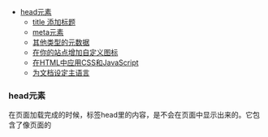 - [head元素](#head元素)
  - [title 添加标题](#title-添加标题)
  - [meta元素](#meta元素)
  - [其他类型的元数据](#其他类型的元数据)
  - [在你的站点增加自定义图标](#在你的站点增加自定义图标)
  - [在HTML中应用CSS和JavaScript](#在html中应用css和javascript)
  - [为文档设定主语言](#为文档设定主语言)
### head元素
在页面加载完成的时候，标签head里的内容，是不会在页面中显示出来的。它包含了像页面的<title>(标题) ,CSS(如果你选择用 CSS 来为 HTML 内容添加样式)，指向自定义图标的链接和其他的元数据(描述HTML的数据，比如，作者，和描述文档的重要关键词)。

#### title 添加标题
之前已经讲过 <title>，它可以为文档添加标题。别和 <h1> (en-US) 元素搞混了，<h1> (en-US) 是为 body 添加标题的。有时候 <h1> (en-US) 也叫作网页标题。但是二者并不相同。

<h1> (en-US) 元素在页面加载完毕时显示在页面中，通常只出现一次，用来标记页面内容的标题（故事名称、新闻摘要，等等）。
<title> 元素是一项元数据，用于表示整个 HTML 文档的标题（而不是文档内容）
- 用处
  - 页面标题
  - 为某个页面添加书签
  - 被用在搜索的结果中

#### meta元素
元数据就是描述数据的数据，而HTML有一个“官方的”方式来为一个文档添加元数据——  <meta> 元素。当然，其他在这篇文章中提到的东西也可以被当作元数据。有很多不同种类的 <meta> 元素可以被包含进你的页面的<head>元素
- 指定你的文档中字符的编码
<meta charset="utf-8">
- 添加作者和描述
许多<meta> 元素包含了name 和 content 特性
name 指定了meta 元素的类型； 说明该元素包含了什么类型的信息。
content 指定了实际的元数据内容
指定包含关于页面内容的关键字的页面内容的描述是很有用的，因为它可能或让你的页面在搜索引擎的相关的搜索出现得更多

#### 其他类型的元数据
Facebook 编写的元数据协议 Open Graph Data 为网站提供了更丰富的元数据

#### 在你的站点增加自定义图标
添加图标的方式
- 将其保存在与网站的索引页面相同的目录中，以.ico格式保存（大多数浏览器将支持更通用的格式，如.gif或.png，但使用ICO格式将确保它能在如Internet Explorer 6一样久远的浏览器显示
- 将以下行添加到HTML <head>中以引用它
<link rel="shortcut icon" href="favicon.ico" type="image/x-icon">

#### 在HTML中应用CSS和JavaScript

#### 为文档设定主语言
值得一提的是可以（而且有必要）为站点设定语言
可以通过添加lang属性到HTML开始标签中来实现